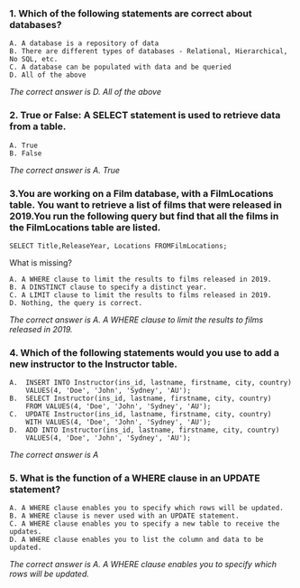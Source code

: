 ### 1. Which of the following statements are correct about databases?
    A. A database is a repository of data
    B. There are different types of databases - Relational, Hierarchical, No SQL, etc.
    C. A database can be populated with data and be queried 
    D. All of the above

_The correct answer is D. All of the above_
### 2. True or False: A SELECT statement is used to retrieve data from a table.
    A. True
    B. False

_The correct answer is A. True_
### 3.You are working on a Film database, with a FilmLocations table. You want to retrieve a list of films that were released in 2019.You run the following query but find that all the films in the FilmLocations table are listed. 
    SELECT Title,ReleaseYear, Locations FROMFilmLocations;

What is missing?

    A. A WHERE clause to limit the results to films released in 2019.
    B. A DINSTINCT clause to specify a distinct year.
    C. A LIMIT clause to limit the results to films released in 2019.
    D. Nothing, the query is correct.

_The correct answer is A. A WHERE clause to limit the results to films released in 2019._
### 4. Which of the following statements would you use to add a new instructor to the Instructor table.
    A.  INSERT INTO Instructor(ins_id, lastname, firstname, city, country)
        VALUES(4, 'Doe', 'John', 'Sydney', 'AU');
    B.  SELECT Instructor(ins_id, lastname, firstname, city, country)
        FROM VALUES(4, 'Doe', 'John', 'Sydney', 'AU');
    C.  UPDATE Instructor(ins_id, lastname, firstname, city, country)
        WITH VALUES(4, 'Doe', 'John', 'Sydney', 'AU');
    D.  ADD INTO Instructor(ins_id, lastname, firstname, city, country)
        VALUES(4, 'Doe', 'John', 'Sydney', 'AU');

_The correct answer is A_
### 5. What is the function of a WHERE clause in an UPDATE statement?
    A. A WHERE clause enables you to specify which rows will be updated.
    B. A WHERE clause is never used with an UPDATE statement.
    C. A WHERE clause enables you to specify a new table to receive the updates.
    D. A WHERE clause enables you to list the column and data to be updated. 

_The correct answer is A. A WHERE clause enables you to specify which rows will be updated._
